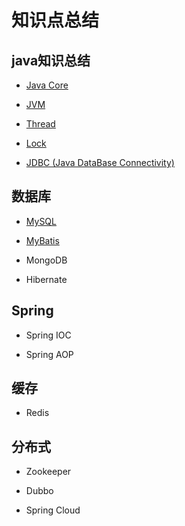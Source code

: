 # 知识点总结

## java知识总结

- [Java Core](./java/README.md)

- [JVM](./java/)

- [Thread](./thread/README.md)

- [Lock](./thread/docs/locks.md)

- [JDBC (Java DataBase Connectivity)](#)

## 数据库

- [MySQL](./mysql/README.md)

- [MyBatis](./mybatis/README.md)

- MongoDB


- Hibernate

## Spring

- Spring IOC

- Spring AOP


## 缓存

- Redis

## 分布式

- Zookeeper

- Dubbo

- Spring Cloud


